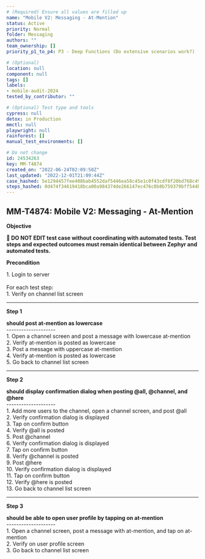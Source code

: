 ```yaml
---
# (Required) Ensure all values are filled up
name: "Mobile V2: Messaging - At-Mention"
status: Active
priority: Normal
folder: Messaging
authors: ""
team_ownership: []
priority_p1_to_p4: P3 - Deep Functions (Do extensive scenarios work?)

# (Optional)
location: null
component: null
tags: []
labels: 
- mobile-audit-2024
tested_by_contributor: ""

# (Optional) Test type and tools
cypress: null
detox: in Production
mmctl: null
playwright: null
rainforest: []
manual_test_environments: []

# Do not change
id: 24534263
key: MM-T4874
created_on: "2022-06-24T02:09:50Z"
last_updated: "2022-12-01T21:09:44Z"
case_hashed: 5e1294457fee408bab4552daf5446ea58c45e1c0f43cdf8f20bd768c495f77ec25ac2515681801d48b06f2be6750f4c8
steps_hashed: 0d474f34619418bca00a984374de266147ec476c0b8b759379bff544bdfdff6fdda2b29e8bd32a59a427ac1863c6c648
---
```


<!-- (Auto-generated) Based on frontmatter's "key" and "name" -->

## MM-T4874: Mobile V2: Messaging - At-Mention

**Objective**

**🛑 DO NOT EDIT test case without coordinating with automated tests. Test steps and expected outcomes must remain identical between Zephyr and automated tests.**

**Precondition**

1\. Login to server\
\
For each test step:\
1\. Verify on channel list screen

---

**Step 1**

**should post at-mention as lowercase**\
\--------------------\
1\. Open a channel screen and post a message with lowercase at-mention\
2\. Verify at-mention is posted as lowercase\
3\. Post a message with uppercase at-mention\
4\. Verify at-mention is posted as lowercase\
5\. Go back to channel list screen

---

**Step 2**

**should display confirmation dialog when posting @all, @channel, and @here**\
\--------------------\
1\. Add more users to the channel, open a channel screen, and post @all\
2\. Verify confirmation dialog is displayed\
3\. Tap on confirm button\
4\. Verify @all is posted\
5\. Post @channel\
6\. Verify confirmation dialog is displayed\
7\. Tap on confirm button\
8\. Verify @channel is posted\
9\. Post @here\
10\. Verify confirmation dialog is displayed\
11\. Tap on confirm button\
12\. Verify @here is posted\
13\. Go back to channel list screen

---

**Step 3**

**should be able to open user profile by tapping on at-mention**\
\--------------------\
1\. Open a channel screen, post a message with at-mention, and tap on at-mention\
2\. Verify on user profile screen\
3\. Go back to channel list screen
